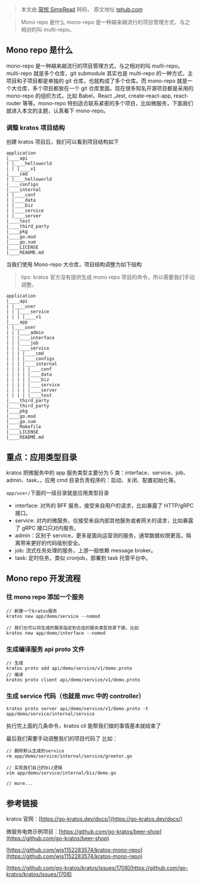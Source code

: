 > 本文由 [简悦 SimpRead](http://ksria.com/simpread/) 转码， 原文地址 [tehub.com](https://tehub.com/a/ayPvBvv2p0)

> Mono repo 是什么 mono-repo 是一种越来越流行的项目管理方式，与之相对的叫 multi-repo。

Mono repo 是什么
-------------

mono-repo 是一种越来越流行的项目管理方式，与之相对的叫 multi-repo。multi-repo 就是多个仓库，git submodule 其实也是 multi-repo 的一种方式，主项目和子项目都是单独的 git 仓库，也就构成了多个仓库。而 mono-repo 就是一个大仓库，多个项目都放在一个 git 仓库里面。现在很多知名开源项目都是采用的 mono-repo 的组织方式，比如 Babel，React ,Jest, create-react-app, react-router 等等。mono-repo 特别适合联系紧密的多个项目，比如微服务，下面我们就进入本文的主题，认真看下 mono-repo。

### 调整 kratos 项目结构

创建 kratos 项目后，我们可以看到项目结构如下

```
application
|____api
| |____helloworld
| | |____v1
|____cmd
| |____helloworld
|____configs
|____internal
| |____conf
| |____data
| |____biz
| |____service
| |____server
|____test
|____third_party
|____pkg
|____go.mod
|____go.sum
|____LICENSE
|____README.md
```

当我们使用 Mono-repo 大仓库，项目结构调整为如下结构

> tips: kratos 官方没有提供生成 mono repo 项目的命令，所以需要我们手动调整。

```
application
|____api
| |____user
| | |____service
| | | |____v1
|____app
| |____user
| | |____admin
| | |____interface
| | |____job
| | |____service
| | | |____cmd
| | | |____configs
| | | |____internal
| | | | |____conf
| | | | |____data
| | | | |____biz
| | | | |____service
| | | | |____server
| | | | |____test
|____third_party
|____third_party
|____pkg
|____go.mod
|____go.sum
|____Makefile
|____LICENSE
|____README.md
```

重点：应用类型目录
---------

kratos 把微服务中的 app 服务类型主要分为 5 类：interface、service、job、admin、task，，应用 cmd 目录负责程序的：启动、关闭、配置初始化等。

`app/user/`下面的一级目录就是应用类型目录

*   interface: 对外的 BFF 服务，接受来自用户的请求，比如暴露了 HTTP/gRPC 接口。
*   service: 对内的微服务，仅接受来自内部其他服务或者网关的请求，比如暴露了 gRPC 接口只对内服务。
*   admin：区别于 service，更多是面向运营测的服务，通常数据权限更高，隔离带来更好的代码级别安全。
*   job: 流式任务处理的服务，上游一般依赖 message broker。
*   task: 定时任务，类似 cronjob，部署到 task 托管平台中。

Mono repo 开发流程
--------------

### 往 mono repo 添加一个服务

```
// 新建一个kratos服务
kratos new app/demo/service --nomod

// 我们也可以将生成的服务指定到合适的服务类型目录下面，比如
kratos new app/demo/interface --nomod
```

### 生成编译服务 api proto 文件

```
// 生成
kratos proto add api/demo/service/v1/demo.proto 
// 编译
kratos proto client api/demo/service/v1/demo.proto
```

### 生成 service 代码（也就是 mvc 中的 controller）

```
kratos proto server api/demo/service/v1/demo.proto -t app/demo/service/internal/service
```

执行完上面的几条命令，kratos cli 能帮我们做的事情基本就结束了

最后我们需要手动调整我们的项目代码了 比如：

```
// 删除默认生成的service
rm app/demo/service/internal/service/greeter.go

// 实现我们自己的biz逻辑
vim app/demo/service/internal/biz/demo.go

// more...
```

参考链接
----

kratos 官网：[https://go-kratos.dev/docs/](https://go-kratos.dev/docs/)

微服务电商示例项目：[https://github.com/go-kratos/beer-shop](https://github.com/go-kratos/beer-shop)

[https://github.com/wjs1152283574/kratos-mono-repo](https://github.com/wjs1152283574/kratos-mono-repo)

[https://github.com/go-kratos/kratos/issues/1708](https://github.com/go-kratos/kratos/issues/1708)